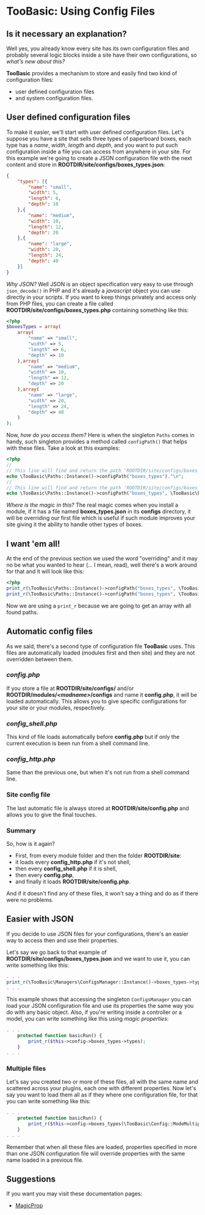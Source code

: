 # TooBasic: Using Config Files
## Is it necessary an explanation?
Well yes, you already know every site has its own configuration files and
probably several logic blocks inside a site have their own configurations, so
_what's new about this?_

__TooBasic__ provides a mechanism to store and easily find two kind of
configuration files:

* user defined configuration files
* and system configuration files.

## User defined configuration files
To make it easier, we'll start with user defined configuration files.
Let's suppose you have a site that sells three types of paperboard boxes, each
type has a _name_, _width_, _length_ and _depth_, and you want to put such
configuration inside a file you can access from anywhere in your site.
For this example we're going to create a JSON configuration file with the next
content and store in __ROOTDIR/site/configs/boxes_types.json__:
```json
{
	"types": [{
		"name": "small",
		"width": 5,
		"length": 6,
		"depth": 10
	},{
		"name": "medium",
		"width": 10,
		"length": 12,
		"depth": 20
	},{
		"name": "large",
		"width": 20,
		"length": 24,
		"depth": 40
	}]
}
```
_Why JSON?_ Well JSON is an object specification very easy to use through
`json_decode()` in PHP and it's already a _javascript_ object you can use directly
in your scripts.
If you want to keep things privately and access only from PHP files, you can
create a file called __ROOTDIR/site/configs/boxes_types.php__ containing something
like this:
```php
<?php
$boxesTypes = array(
	array(
		"name" => "small",
		"width" => 5,
		"length" => 6,
		"depth" => 10
	),array(
		"name" => "medium",
		"width" => 10,
		"length" => 12,
		"depth" => 20
	),array(
		"name" => "large",
		"width" => 20,
		"length" => 24,
		"depth" => 40
	)
);
```

Now, _how do you access them?_
Here is when the singleton `Paths` comes in handy, such singleton provides a
method called `configPath()` that helps with these files.
Take a look at this examples:
```php
<?php
//
// This line will find and return the path 'ROOTDIR/site/configs/boxes_types.php'.
echo \TooBasic\Paths::Instance()->configPath("boxes_types")."\n";
//
// This line will find and return the path 'ROOTDIR/site/configs/boxes_types.json'.
echo \TooBasic\Paths::Instance()->configPath("boxes_types", \TooBasic\Paths::ExtensionJSON)."\n";
```

_Where is the magic in this?_ The real magic comes when you install a module, if
it has a file named __boxes_types.json__ in its __configs__ directory, it will be
overriding our first file which is useful if such module improves your site giving
it the ability to handle other types of boxes.

## I want 'em all!
At the end of the previous section we used the word "overriding" and it may no be
what you wanted to hear (... I mean, read), well there's a work around for that
and it will look like this:
```php
<?php
print_r(\TooBasic\Paths::Instance()->configPath("boxes_types", \TooBasic\Paths::ExtensionPHP, true));
print_r(\TooBasic\Paths::Instance()->configPath("boxes_types", \TooBasic\Paths::ExtensionJSON, true));
```
Now we are using a `print_r` because we are going to get an array with all found
paths.

## Automatic config files
As we said, there's a second type of configuration file __TooBasic__ uses. This
files are automatically loaded (modules first and then site) and they are not
overridden between them.

### _config.php_
If you store a file at __ROOTDIR/site/configs/__ and/or
__ROOTDIR/modules/*&lt;modname&gt;*/configs__ and name it __config.php__, it will be
loaded automatically.
This allows you to give specific configurations for your site or your modules,
respectively.

### _config_shell.php_
This kind of file loads automatically before __config.php__ but if only the
current execution is been run from a shell command line.

### _config_http.php_
Same than the previous one, but when it's not run from a shell command line.

### Site config file
The last automatic file is always stored at __ROOTDIR/site/config.php__ and allows
you to give the final touches.

### Summary
So, how is it again?

* First, from every module folder and then the folder __ROOTDIR/site__:
 * it loads every __config_http.php__ if it's not shell,
 * then every __config_shell.php__ if it is shell,
 * then every __config.php__,
* and finally it loads __ROOTDIR/site/config.php__.

And if it doesn't find any of these files, it won't say a thing and do as if there
were no problems.

## Easier with JSON
If you decide to use JSON files for your configurations, there's an easier way to
access then and use their properties.

Let's say we go back to that example of __ROOTDIR/site/configs/boxes_types.json__
and we want to use it, you can write something like this:
```php
. . .
print_r(\TooBasic\Managers\ConfigsManager::Instance()->boxes_types->types);
. . .
```
This example shows that accessing the singleton `ConfigsManager` you can load your
JSON configuration file and use its properties the same way you do with any basic
object. Also, if you're writing inside a controller or a model, you can write
something like this using _magic properties_:
```php
. . .
	protected function basicRun() {
		print_r($this->config->boxes_types->types);
	}
. . .
```

### Multiple files
Let's say you created two or more of these files, all with the same name and
scattered across your plugins, each one with different properties.
Now let's say you want to load them all as if they where one configuration file,
for that you can write something like this:
```php
. . .
	protected function basicRun() {
		print_r($this->config->boxes_types(\TooBasic\Config::ModeMultiple)->types);
	}
. . .
```
Remember that when all these files are loaded, properties specified in more than
one JSON configuration file will override properties with the same name loaded in
a previous file.

## Suggestions
If you want you may visit these documentation pages:

* [MagicProp](magicprop.md)
